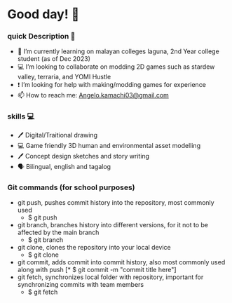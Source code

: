# Good day! :wave:

<!--
**Luxen03/Luxen03** is a ✨ _special_ ✨ repository because its `README.md` (this file) appears on your GitHub profile.

Here are some ideas to get you started:
-->
### quick Description :book:
- :school: I’m currently learning on malayan colleges laguna, 2nd Year college student (as of Dec 2023)
- :computer: I’m looking to collaborate on modding 2D games such as stardew valley, terraria, and YOMI Hustle
- :exclamation: I’m looking for help with making/modding games for experience
- :mailbox: How to reach me: Angelo.kamachi03@gmail.com

### skills :computer:

- :pen: Digital/Traitional drawing
- :computer: Game friendly 3D human and environmental asset modelling
- :pen: Concept design sketches and story writing
- :speaking_head: Bilingual, english and tagalog



### Git commands (for school purposes)
- git push, pushes commit history into the repository, most commonly used
	* $ git push
- git branch, branches history into different versions, for it not to be affected by the main branch
	* $ git branch
- git clone, clones the repository into your local device
	* $ git clone <URL here>
- git commit, adds commit into commit history, also most commonly used along with push
	[* $ git commit -m "commit title here"]
- git fetch, synchronizes local folder with repository, important for synchronizing commits with team members
	* $ git fetch